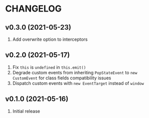 # CHANGELOG

## v0.3.0 (2021-05-23)

1. Add overwrite option to interceptors

## v0.2.0 (2021-05-17)

1. Fix `this` is `undefined` in `this.emit()`
2. Degrade custom events from inheriting `PopStateEvent` to `new CustomEvent` for class fields compatibility issues
3. Dispatch custom events with `new EventTarget` instead of `window`

## v0.1.0 (2021-05-16)

1. Initial release

